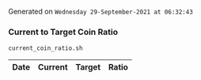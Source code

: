 Generated on `Wednesday 29-September-2021 at 06:32:43`

### Current to Target Coin Ratio
`current_coin_ratio.sh`

Date|Current|Target|Ratio
---|---|---|---
